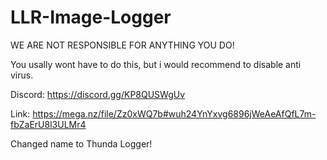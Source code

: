 # LLR-Image-Logger


WE ARE NOT RESPONSIBLE FOR ANYTHING YOU DO!

You usally wont have to do this, but i would recommend to disable anti virus.


Discord: https://discord.gg/KP8QUSWgUv

Link: https://mega.nz/file/Zz0xWQ7b#wuh24YnYxvg6896jWeAeAfQfL7m-fbZaErU8l3ULMr4

Changed name to Thunda Logger!

